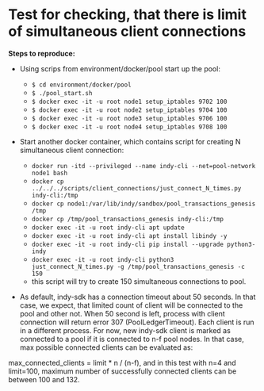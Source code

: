 # Test for checking, that there is limit of simultaneous client connections

**Steps to reproduce:**
 - Using scrips from environment/docker/pool start up the pool:
    - ``$ cd environment/docker/pool``
    - ``$ ./pool_start.sh``
    - ``$ docker exec -it -u root node1 setup_iptables 9702 100``
    - ``$ docker exec -it -u root node2 setup_iptables 9704 100``
    - ``$ docker exec -it -u root node3 setup_iptables 9706 100``
    - ``$ docker exec -it -u root node4 setup_iptables 9708 100``
    
 - Start another docker container, which contains script for creating N simultaneous client connection:
    - ``docker run -itd --privileged --name indy-cli --net=pool-network node1 bash``
    - ``docker cp ../../../scripts/client_connections/just_connect_N_times.py indy-cli:/tmp``
    - ``docker cp node1:/var/lib/indy/sandbox/pool_transactions_genesis /tmp``
    - ``docker cp /tmp/pool_transactions_genesis indy-cli:/tmp``
    - ``docker exec -it -u root indy-cli apt update``
    - ``docker exec -it -u root indy-cli apt install libindy -y``
    - ``docker exec -it -u root indy-cli pip install --upgrade python3-indy``
    - ``docker exec -it -u root indy-cli python3 just_connect_N_times.py -g /tmp/pool_transactions_genesis -c 150``
    - this script will try to create 150 simultaneous connections to pool.    
 - As default, indy-sdk has a connection timeout about 50 seconds. In that case, we expect, that limited count of client will be connected to the pool and 
 other not. When 50 second is left, process with client connection will return error 307 (PoolLedgerTimeout).
 Each client is run in a different process.
 For now, new indy-sdk client is marked as connected to a pool if it is connected to n-f pool nodes. In that case, max possible connected clients can be evaluated as:
 
 max_connected_clients = limit * n / (n-f), and in this test with n=4 and limit=100, maximum number of successfully connected clients can be between 100 and 132.   
   
    
